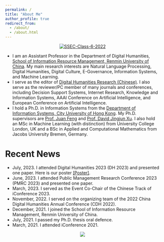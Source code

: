 ```yaml
---
permalink: /
title: "About Me"
author_profile: true
redirect_from: 
  - /about/
  - /about.html
---
```


<p align="center">
<a href='https://postimg.cc/R3BgP3nc' target='_blank'><img src='https://i.postimg.cc/zfL4GKzP/SSEC-Class-6-2022.jpg' border='0' alt='SSEC-Class-6-2022'/></a>
</p>

* I am an Assistant Professor in the Department of Digital Humanities, [School of Information Resource Management, Renmin University of China](https://irm.ruc.edu.cn/). My main research interests are Natural Language Processing, Digital Humanities, Digital Culture, E-Governance, Information Systems, and Machine Learning.
* I serve as the editor of [Digital Humanities Research (Chinese)](http://dhr.ruc.edu.cn/EN/2096-9155/home.shtml). I also serve as the reviewer/PC member of many journals and conferences, including Decision Support Systems, Internet Research, Knowledge and Information Systems, AAAI Conference on Artificial Intelligence, and European Conference on Artificial Intelligence.
* I hold a Ph.D. in Information Systems from the [Department of Information Systems, City University of Hong Kong](https://www.cb.cityu.edu.hk/is/). My Ph.D. supervisors are [Prof. Juan Feng](https://www.sem.tsinghua.edu.cn/info/1183/32092.htm) and [Prof. David Jingjun Xu](https://www.cb.cityu.edu.hk/staff/davidxu/). I also hold an MSc in Machine Learning (with distinction) from University College London, UK and a BSc in Applied and Computational Mathematics from Jacobs University Bremen, Germany.


# Recent News
* July, 2023. I attended Digital Humanities 2023 (DH 2023) and presented one paper. Here is our poster [[Poster]](https://zekunyang.com/files/Poster_DH2023.pdf).
* June, 2023. I attended Public Management Research Conference 2023 (PMRC 2023) and presented one paper.
* March, 2023. I served as the Event Co-Chair of the Chinese Track of iConference 2023.
* November, 2022. I served on the organizing team of the 2022 China Digital Humanities Annual Conference (CDH 2022).
* December, 2021. I joined the School of Information Resource Management, Renmin University of China.
* July, 2021. I passed my Ph.D. thesis oral defence.
* March, 2021. I attended iConference 2021.

<p align="center">
<a href="https://clustrmaps.com/site/1bx2h"  title="Visit tracker"><img src="//www.clustrmaps.com/map_v2.png?d=5GXBASL3V3CS_T-k1r1xDZy3F0IEZghHuhZYHs2vQfg&cl=ffffff" /></a>
</p>
